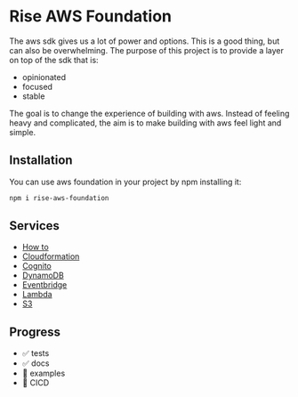 # Rise AWS Foundation

The aws sdk gives us a lot of power and options. This is a good thing, but can also
be overwhelming. The purpose of this project is to provide a layer on top of the sdk that is:

-   opinionated
-   focused
-   stable

The goal is to change the experience of building with aws. Instead of feeling heavy and complicated, the aim is to make building with aws feel light and simple.

## Installation

You can use aws foundation in your project by npm installing it:

```bash
npm i rise-aws-foundation
```

## Services

-   [How to](./docs/howto.md)
-   [Cloudformation](./docs/cloudformation.md)
-   [Cognito](./docs/cognito.md)
-   [DynamoDB](./docs/db.md)
-   [Eventbridge](./docs/eventBridge.md)
-   [Lambda](./docs/lambda.md)
-   [S3](./docs/s3.md)

## Progress

-   ✅ tests
-   ✅ docs
-   🔲 examples
-   🔲 CICD
